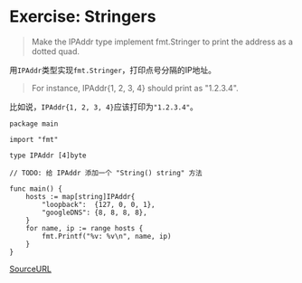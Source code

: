 # Exercise: Stringers

> Make the IPAddr type implement fmt.Stringer to print the address as a dotted quad.

用`IPAddr`类型实现`fmt.Stringer`，打印点号分隔的IP地址。

> For instance, IPAddr{1, 2, 3, 4} should print as "1.2.3.4".

比如说，`IPAddr{1, 2, 3, 4}`应该打印为`"1.2.3.4"`。

```
package main

import "fmt"

type IPAddr [4]byte

// TODO: 给 IPAddr 添加一个 "String() string" 方法

func main() {
	hosts := map[string]IPAddr{
		"loopback":  {127, 0, 0, 1},
		"googleDNS": {8, 8, 8, 8},
	}
	for name, ip := range hosts {
		fmt.Printf("%v: %v\n", name, ip)
	}
}
```

[SourceURL](https://tour.golang.org/methods/18)
